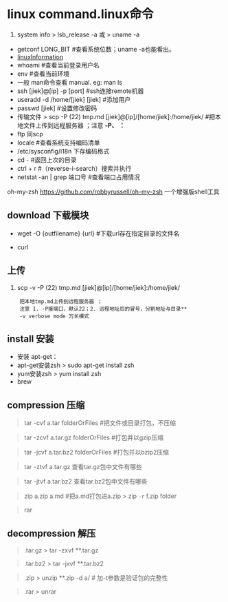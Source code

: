# linux command.linux命令 

1. system info > lsb_release -a 或 > uname -a
+ getconf LONG_BIT #查看系统位数；uname -a也能看出。
+ [linuxInformation](/linux/linux-infomation.md)
+ whoami #查看当前登录用户名
+ env #查看当前环境
+ 一般 man命令查看 manual.  eg: man ls
+ ssh [jiek]@[ip] -p [port]  #ssh连接remote机器
+ useradd -d /home/[jiek] [jiek]  #添加用户
+ passwd [jiek]  #设置修改密码
+ 传输文件 > scp -P (22) tmp.md [jiek]@[ip]/[home/jiek]:/home/jiek/  #把本地文件上传到远程服务器 ；注意 **-P、 ：**
+ ftp 同scp
+ locale #查看系统支持编码清单
+ /etc/sysconfig/i18n 下存编码格式
+ cd - #返回上次的目录
+ ctrl + r #（reverse-i-search）搜索并执行
+ netstat -an | grep 端口号 #查看端口占用情况

oh-my-zsh https://github.com/robbyrussell/oh-my-zsh
一个增强版shell工具

## download 下载模块
+ wget -O {outfilename} {url} #下载url存在指定目录的文件名

+ curl


## 上传
1. scp -v -P (22) tmp.md [jiek]@[ip]/[home/jiek]:/home/jiek/  
```
    把本地tmp.md上传到远程服务器 ；
    注意 1. -P接端口，默认22；2. 远程地址后的冒号，分割地址与目录**
    -v verbose mode 冗长模式
```
    
## install 安装
+ 安装 apt-get：
+ apt-get安装zsh > sudo apt-get install zsh
+ yum安装zsh > yum install zsh
+ brew

## compression 压缩
> tar -cvf a.tar folderOrFiles #把文件或目录打包，不压缩

> tar -zcvf a.tar.gz folderOrFiles #打包并以gzip压缩

> tar -jcvf a.tar.bz2 folderOrFiles #打包并以bzip2压缩

> tar -ztvf a.tar.gz 查看tar.gz包中文件有哪些

> tar -jtvf a.tar.bz2 查看tar.bz2包中文件有哪些

> zip a.zip a.md #把a.md打包进a.zip > zip `-r` f.zip folder

> rar

## decompression 解压
> .tar.gz  > tar -zxvf **.tar.gz

> .tar.bz2 > tar -jxvf **.tar.bz2

> .zip     > unzip **.zip -d a/ # 加-t参数是验证包的完整性

> .rar     > unrar